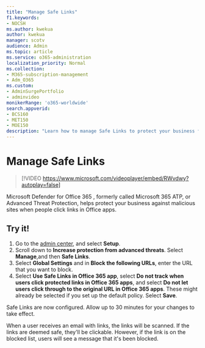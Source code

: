 ```yaml
---
title: "Manage Safe Links"
f1.keywords:
- NOCSH
ms.author: kwekua
author: kwekua
manager: scotv
audience: Admin
ms.topic: article
ms.service: o365-administration
localization_priority: Normal
ms.collection: 
- M365-subscription-management 
- Adm_O365
ms.custom: 
- AdminSurgePortfolio
- adminvideo
monikerRange: 'o365-worldwide'
search.appverid:
- BCS160
- MET150
- MOE150
description: "Learn how to manage Safe Links to protect your business from malicious sites."
---
```


# Manage Safe Links

> [!VIDEO https://www.microsoft.com/videoplayer/embed/RWvdwy?autoplay=false]

Microsoft Defender for Office 365 , formerly called Microsoft 365 ATP, or Advanced Threat Protection, helps protect your business against malicious sites when people click links in Office apps.

## Try it!

1. Go to the [admin center](https://admin.microsoft.com), and select **Setup**.
2. Scroll down to **Increase protection from advanced threats**. Select **Manage**,and then **Safe Links**.
3. Select **Global Settings** and in **Block the following URLs**, enter the URL that you want to block.
4. Select **Use Safe Links in Office 365 app**, select **Do not track when users click protected links in Office 365 apps**, and select **Do not let users click through to the original URL in Office 365 apps**. These might already be selected if you set up the default policy. Select **Save**.

Safe Links are now configured. Allow up to 30 minutes for your changes to take effect.

When a user receives an email with links, the links will be scanned. If the links are deemed safe, they'll be clickable. However, if the link is on the blocked list, users will see a message that it's been blocked.
